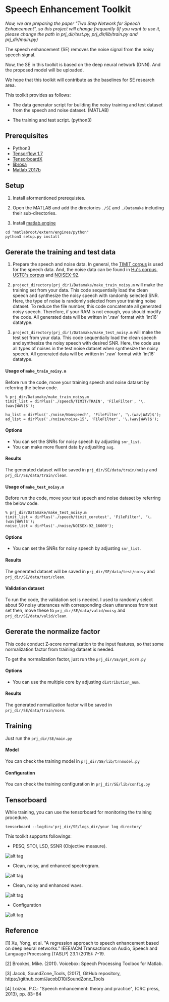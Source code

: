 # Speech Enhancement Toolkit

*Now, we are preparing the paper "Two Step Network for Speech Enhancement", so this project will change frequently (If you want to use it, please change the path in prj_dir/test.py, prj_dir/lib/train.py and prj_dir/main.py)*

The speech enhancement (SE) removes the noise signal from the noisy speech signal.

Now, the SE in this toolkit is based on the deep neural network (DNN). And the proposed model will be uploaded.

We hope that this toolkit will contribute as the baselines for SE research area.

This toolkit provides as follows:

- The data generator script for building the noisy training and test dataset from the speech and noise dataset. (MATLAB)

- The training and test script. (python3)

## Prerequisites

- Python3
- [Tensorflow 1.7](https://www.tensorflow.org/)
- [TensorboardX](https://github.com/lanpa/tensorboard-pytorch/tree/master/tensorboardX)
- [librosa](https://librosa.github.io/librosa/)
- [Matlab 2017b](https://kr.mathworks.com/downloads/web_downloads/latest_release)

## Setup

1. Install aformentioned prerequistes.

2. Open the MATLAB and add the directories `./SE` and `./Datamake` including their sub-directories.

3. Install [matlab.engine](https://kr.mathworks.com/help/matlab/matlab_external/install-the-matlab-engine-for-python.html)
```
cd "matlabroot/extern/engines/python"
python3 setup.py install
```

## Gererate the training and test data

1. Prepare the speech and noise data. In general, the [TIMIT corpus](https://github.com/philipperemy/timit) is used for the speech data. And, the noise data can be found in [Hu's corpus](http://staff.ustc.edu.cn/~jundu/The%20team/yongxu/demo/115noises.html), [USTC's corpus](https://pan.baidu.com/s/1dER6UUt) and [NOISEX-92](http://www.speech.cs.cmu.edu/comp.speech/Section1/Data/noisex.html).

2. `project_directory(prj_dir)/Datamake/make_train_noisy.m` will make the training set from your data. This code sequentially load the clean speech and synthesize the noisy speech with randomly selected SNR. Here, the type of noise is randomly selected from your training noise dataset. To reduce the file number, this code concatenate all generated noisy speech. Therefore, if your RAM is not enough, you should modify the code. All generated data will be written in '.raw' format with 'int16' datatype.

3. `project_directory(prj_dir)/Datamake/make_test_noisy.m` will make the test set from your data. This code sequentially load the clean speech and synthesize the noisy speech with desired SNR. Here, the code use all types of noises in the test noise dataset when synthesize the noisy speech. All generated data will be written in '.raw' format with 'int16' datatype.

#### Usage of `make_train_noisy.m`

Before run the code, move your training speech and noise dataset by referring the below code.

```
% prj_dir/Datamake/make_train_noisy.m
timit_list = dirPlus('./speech/TIMIT/TRAIN', 'FileFilter', '\.(wav|WAV)$');

hu_list = dirPlus('./noise/Nonspeech', 'FileFilter', '\.(wav|WAV)$');
ad_list = dirPlus('./noise/noise-15', 'FileFilter', '\.(wav|WAV)$');
```

#### Options

- You can set the SNRs for noisy speech by adjusting `snr_list`. 
- You can make more fluent data by adjusiting `aug`.

#### Results

The generated dataset will be saved in `prj_dir/SE/data/train/noisy` and `prj_dir/SE/data/train/clean`.

#### Usage of `make_test_noisy.m`

Before run the code, move your test speech and noise dataset by referring the below code.

```
% prj_dir/Datamake/make_test_noisy.m
timit_list = dirPlus('./speech/timit_coretest', 'FileFilter', '\.(wav|WAV)$');
noise_list = dirPlus('./noise/NOISEX-92_16000');
```

#### Options

- You can set the SNRs for noisy speech by adjusting `snr_list`. 

#### Results

The generated dataset will be saved in `prj_dir/SE/data/test/noisy` and `prj_dir/SE/data/test/clean`.

#### Validation dataset

To run the code, the validation set is needed. I used to randomly select about 50 noisy utterances with corresponding clean utterances from test set then, move these to `prj_dir/SE/data/valid/noisy` and `prj_dir/SE/data/valid/clean`.

## Gererate the normalize factor

This code conduct Z-score normalization to the input features, so that some normalization factor from training dataset is needed.

To get the normalization factor, just run the `prj_dir/SE/get_norm.py`

#### Options

- You can use the multiple core by adjusting `distribution_num`.

#### Results

The generated normalization factor will be saved in `prj_dir/SE/data/train/norm`.

## Training

Just run the `prj_dir/SE/main.py`

#### Model

You can check the training model in `prj_dir/SE/lib/trnmodel.py` 

#### Configuration

You can check the training configuration in `prj_dir/SE/lib/config.py`

## Tensorboard

While training, you can use the tensorboard for monitoring the training procedure.

`tensorboard --logdir='prj_dir/SE/logs_dir/your log directory'`

This toolkit supports followings:

- PESQ, STOI, LSD, SSNR (Objective measure).

![alt tag](https://user-images.githubusercontent.com/24668469/40900963-0fdeb11e-6809-11e8-806b-1aaa98620632.PNG)

- Clean, noisy, and enhanced spectrogram.

![alt tag](https://user-images.githubusercontent.com/24668469/40900992-29dd83ec-6809-11e8-8991-9255f429de12.PNG)

- Clean, noisy and enhanced wavs.

![alt tag](https://user-images.githubusercontent.com/24668469/40900998-30d1f1f6-6809-11e8-8250-54d22f9fcee7.PNG)

- Configuration

![alt tag](https://user-images.githubusercontent.com/24668469/40901003-358057c4-6809-11e8-9b8b-a1b13848bc97.PNG)

## Reference

[1] Xu, Yong, et al. "A regression approach to speech enhancement based on deep neural networks." IEEE/ACM Transactions on Audio, Speech and Language Processing (TASLP) 23.1 (2015): 7-19.

[2] Brookes, Mike. (2011). Voicebox: Speech Processing Toolbox for Matlab. 

[3] Jacob, SoundZone_Tools, (2017), GitHub repository, https://github.com/JacobD10/SoundZone_Tools

[4] Loizou, P.C.: "Speech enhancement: theory and practice", (CRC press, 2013), pp. 83−84

